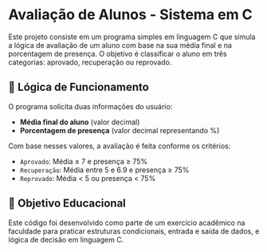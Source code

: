 # Avaliação de Alunos - Sistema em C

Este projeto consiste em um programa simples em linguagem C que simula a lógica de avaliação de um aluno com base na sua média final e na porcentagem de presença. O objetivo é classificar o aluno em três categorias: aprovado, recuperação ou reprovado.

## 🧠 Lógica de Funcionamento

O programa solicita duas informações do usuário:
- **Média final do aluno** (valor decimal)
- **Porcentagem de presença** (valor decimal representando %)

Com base nesses valores, a avaliação é feita conforme os critérios:

- `Aprovado`: Média ≥ 7 e presença ≥ 75%
- `Recuperação`: Média entre 5 e 6.9 e presença ≥ 75%
- `Reprovado`: Média < 5 ou presença < 75%

## 🎯 Objetivo Educacional

Este código foi desenvolvido como parte de um exercício acadêmico na faculdade para praticar estruturas condicionais, entrada e saída de dados, e lógica de decisão em linguagem C.

